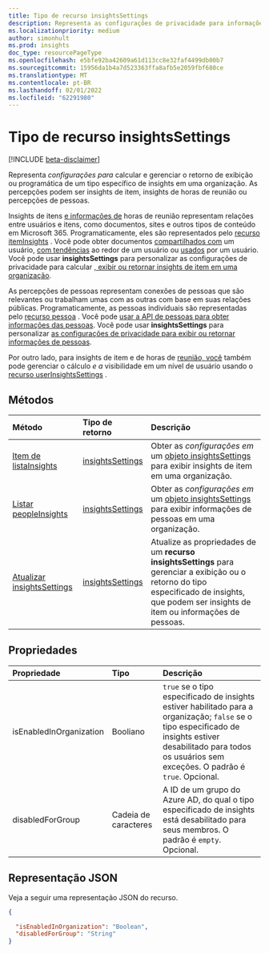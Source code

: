 ```yaml
---
title: Tipo de recurso insightsSettings
description: Representa as configurações de privacidade para informações.
ms.localizationpriority: medium
author: simonhult
ms.prod: insights
doc_type: resourcePageType
ms.openlocfilehash: e5bfe92ba42609a61d113cc8e32faf4499db00b7
ms.sourcegitcommit: 15956da1b4a7d523363ffa8afb5e2059fbf680ce
ms.translationtype: MT
ms.contentlocale: pt-BR
ms.lasthandoff: 02/01/2022
ms.locfileid: "62291980"
---
```

# <a name="insightssettings-resource-type"></a>Tipo de recurso insightsSettings

[!INCLUDE [beta-disclaimer](../../includes/beta-disclaimer.md)]

Representa _configurações para_ calcular e gerenciar o retorno de exibição ou programática de um tipo específico de insights em uma organização. As percepções podem ser insights de item, insights de horas de reunião ou percepções de pessoas. 

Insights de itens [e informações de](https://support.microsoft.com/office/suggested-meeting-hours-0613d113-d7c1-4faa-bb11-c8ba30a78ef1) horas de reunião representam relações entre usuários e itens, como documentos, sites e outros tipos de conteúdo em Microsoft 365. Programaticamente, eles são representados pelo [recurso itemInsights](iteminsights.md) . Você pode obter documentos [compartilhados com](../api/insights-list-shared.md) um usuário, [com tendências](../api/insights-list-trending.md) ao redor de um usuário ou [usados](../api/insights-list-used.md) por um usuário. Você pode usar **insightsSettings** para personalizar as configurações de privacidade para calcular [, exibir ou retornar insights de item em uma organização](/graph/insights-customize-item-insights-privacy).

As percepções de pessoas representam conexões de pessoas que são relevantes ou trabalham umas com as outras com base em suas relações públicas. Programaticamente, as pessoas individuais são representadas pelo [recurso pessoa](person.md) . Você pode [usar a API de pessoas para obter informações das pessoas](/graph/people-example). Você pode usar **insightsSettings** para personalizar [as configurações de privacidade para exibir ou retornar informações de pessoas](/graph/insights-customize-people-insights-privacy).

Por outro lado, para insights de item e de horas de [reunião, você](https://support.microsoft.com/office/update-your-meeting-hours-using-the-profile-card-0613d113-d7c1-4faa-bb11-c8ba30a78ef1) também pode gerenciar o cálculo _e a_ visibilidade em um nível de usuário usando o [recurso userInsightsSettings](userinsightssettings.md) .

## <a name="methods"></a>Métodos

| Método       | Tipo de retorno | Descrição |
|:-------------|:------------|:------------|
| [Item de listaInsights](../api/organizationsettings-list-iteminsights.md) | [insightsSettings](insightssettings.md) | Obter as _configurações em_ um [objeto insightsSettings](insightssettings.md) para exibir insights de item em uma organização. |
| [Listar peopleInsights](../api/organizationsettings-list-peopleinsights.md) | [insightsSettings](insightssettings.md) | Obter as _configurações em_ um [objeto insightsSettings](insightssettings.md) para exibir informações de pessoas em uma organização. |
| [Atualizar insightsSettings](../api/insightssettings-update.md) | [insightsSettings](insightssettings.md) | Atualize as propriedades de um **recurso insightsSettings** para gerenciar a exibição ou o retorno do tipo especificado de insights, que podem ser insights de item ou informações de pessoas. |


## <a name="properties"></a>Propriedades

| Propriedade   | Tipo|Descrição|
|:---------------|:--------|:----------|
|isEnabledInOrganization|Booliano| `true` se o tipo especificado de insights estiver habilitado para a organização; `false` se o tipo especificado de insights estiver desabilitado para todos os usuários sem exceções. O padrão é `true`. Opcional.|
|disabledForGroup|Cadeia de caracteres| A ID de um grupo do Azure AD, do qual o tipo especificado de insights está desabilitado para seus membros. O padrão é `empty`. Opcional.|

## <a name="json-representation"></a>Representação JSON

Veja a seguir uma representação JSON do recurso.

<!-- {
  "blockType": "resource",
  "optionalProperties": [],
  "@odata.type": "microsoft.graph.insightsSettings"
}-->

```json
{

  "isEnabledInOrganization": "Boolean",
  "disabledForGroup": "String"
}
```





